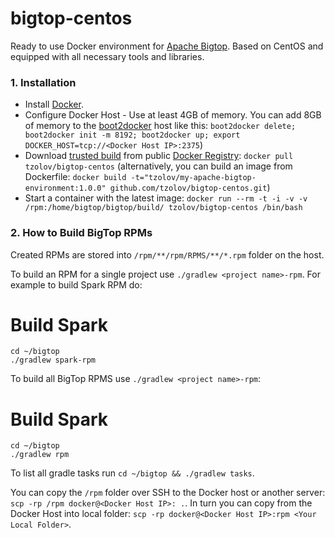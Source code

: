 # bigtop-centos
Ready to use Docker environment for [Apache Bigtop](http://bigtop.apache.org/). Based on CentOS and equipped with all necessary tools and libraries. 

### 1. Installation

* Install [Docker](https://www.docker.io/).
* Configure Docker Host - Use at least 4GB of memory. You can add 8GB of memory to the [boot2docker](http://boot2docker.io/) host like this: `boot2docker delete; boot2docker init -m 8192; boot2docker up; export DOCKER_HOST=tcp://<Docker Host IP>:2375`)
* Download [trusted build](https://registry.hub.docker.com/u/tzolov/bigtop-centos/) from public [Docker Registry](https://index.docker.io/): `docker pull tzolov/bigtop-centos` (alternatively, you can build an image from Dockerfile: `docker build -t="tzolov/my-apache-bigtop-environment:1.0.0" github.com/tzolov/bigtop-centos.git`)
* Start a container with the latest image: `docker run --rm -t -i -v -v /rpm:/home/bigtop/bigtop/build/ tzolov/bigtop-centos /bin/bash`

### 2. How to Build BigTop RPMs

Created RPMs are stored into `/rpm/**/rpm/RPMS/**/*.rpm` folder on the host.  

To build an RPM for a single project use `./gradlew <project name>-rpm`. For example to build Spark RPM do:

  # Build Spark 
    cd ~/bigtop
    ./gradlew spark-rpm

To build all BigTop RPMS use `./gradlew <project name>-rpm`:

  # Build Spark 
    cd ~/bigtop
    ./gradlew rpm

To list all gradle tasks run `cd ~/bigtop && ./gradlew tasks`.

You can copy the `/rpm` folder over SSH to the Docker host or another server: `scp -rp /rpm docker@<Docker Host IP>: .`. In turn you can copy from the Docker Host into local folder: `scp -rp docker@<Docker Host IP>:rpm <Your Local Folder>`.
    
